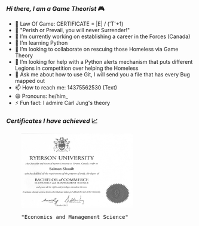 ### _Hi there, I am a Game Theorist_ :video_game:  
- :volcano: Law Of Game: CERTIFICATE = |E| / ('T'+1)
- :scroll: "Perish or Prevail, you will never Surrender!"
- 🔭 I’m currently working on establishing a career in the Forces (Canada)
- 🌱 I’m learning Python
- 👯 I’m looking to collaborate on rescuing those Homeless via Game Theory
- 🤔 I’m looking for help with a Python alerts mechanism that puts different Legions in competition over helping the Homeless
- 💬 Ask me about how to use Git, I will send you a file that has every Bug mapped out
- 📫 How to reach me: 14375562530 (Text)
- 😄 Pronouns: he/him_
- ⚡ Fun fact: I admire Carl Jung's theory
<!--
- Certificates are also known as Maqamat in Spirituality_
- Certificates confer Power_
- |E| represents Money you have_
- The denominator 'T'+1 represents your Age_
- By CERTIFICATE we imply PUBLICLY SHARED Certificate, as Frequency (RHS of the Equation) 
means Communication: the most important thing in War:- particularly since a Singularity 
can easily outmaneuver a Multiplicity if the messages reaches it in time_
- Magnitude means the Constancy or Mark one obtains in attaining the Certificate - it is 
dependent on one's PRACTICE / REPETITION_
- The LHS and RHS of the LOG Equation represent the two Wings of the Eagle: splitting Work between your passion for (study/exhibit of your) Certificates (Maqamat) to a half 
hour AND making Money as fast as possible in the remaining half hour_ 
in  
- The LOG Equation means: Magnitude Of Effort Exerted in The Least Amount Of Time_
-->

### _Certificates I have achieved_ :chart_with_upwards_trend:

<div>
<kbd>
<figure>
<img alt="Bachelor Of Commerce (Honors) in Economics and Management Science from Ryerson University (TMU)]" src="https://github.com/salmanshuaib/salmanshuaib/blob/main/certs/Ryerson%20Univesity%20-%20BComm%20(Hons).JPG"  width="300" height="200"/>
<p>"Economics and Management Science"</p>
</figure>
</kbd>
</div>